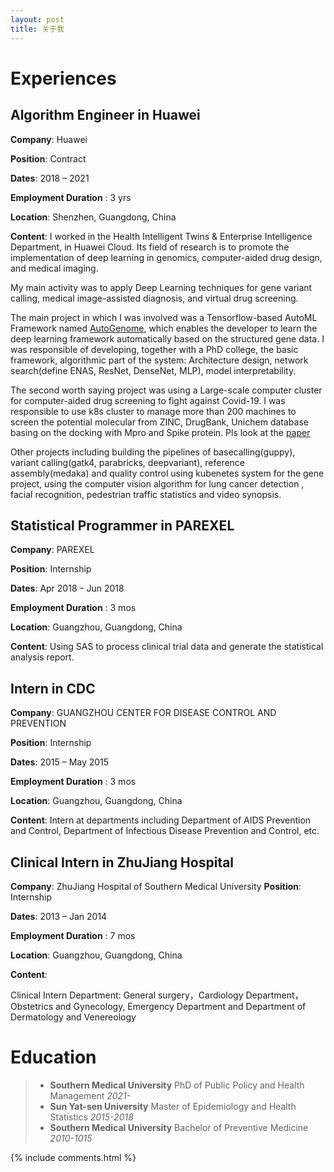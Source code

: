 ```yaml
---
layout: post
title: 关于我 
---
```


# Experiences 

## Algorithm Engineer in Huawei

**Company**: Huawei

**Position**: Contract

**Dates**: 2018 – 2021

**Employment Duration** : 3 yrs

**Location**: Shenzhen, Guangdong, China

**Content**:
I worked in the Health Intelligent Twins & Enterprise Intelligence Department, in Huawei Cloud. Its field of research is to promote the implementation of deep learning in genomics, computer-aided drug design, and medical imaging.

My main activity was to apply Deep Learning techniques for gene variant calling, medical image-assisted diagnosis, and virtual drug screening.

The main project in which I was involved was a Tensorflow-based AutoML Framework named [AutoGenome](https://doi.org/10.1101/842526), which enables the developer to learn the deep learning framework automatically based on the structured gene data. I was responsible of developing, together with a PhD college, the basic framework, algorithmic part of the system:
Architecture design, network search(define ENAS, ResNet, DenseNet, MLP), model interpretability.

The second worth saying project was using a Large-scale computer cluster for computer-aided drug screening to fight against Covid-19. I was responsible to use k8s cluster to manage more than 200 machines to screen the potential molecular from ZINC, DrugBank, Unichem database basing on the docking with Mpro and Spike protein. Pls look at the [paper](https://doi.org/10.1021/acs.jcim.0c00821)

Other projects including building the pipelines of basecalling(guppy), variant calling(gatk4, parabricks, deepvariant), reference assembly(medaka) and quality control using kubenetes system for the gene project, using the computer vision algorithm for lung cancer detection , facial recognition, pedestrian traffic statistics and video synopsis.



## Statistical Programmer in PAREXEL

**Company**: PAREXEL

**Position**: Internship

**Dates**: Apr 2018 – Jun 2018

**Employment Duration** : 3 mos

**Location**: Guangzhou, Guangdong, China

**Content**:
Using SAS to process clinical trial data and generate the statistical analysis report.

## Intern in CDC

**Company**: GUANGZHOU CENTER FOR DISEASE CONTROL AND PREVENTION 

**Position**: Internship

**Dates**: 2015 – May 2015

**Employment Duration** : 3 mos

**Location**: Guangzhou, Guangdong, China

**Content**:
Intern at departments including Department of AIDS Prevention and Control, Department of Infectious Disease Prevention and Control, etc.

## Clinical Intern in ZhuJiang Hospital 

**Company**: ZhuJiang Hospital of Southern Medical University 
**Position**: Internship

**Dates**: 2013 – Jan 2014

**Employment Duration** : 7 mos

**Location**: Guangzhou, Guangdong, China

**Content**:

Clinical Intern Department: General surgery，Cardiology Department， Obstetrics and Gynecology, Emergency Department and Department of Dermatology and Venereology

# Education  

>* **Southern Medical University**  PhD of Public Policy and Health Management   *2021-*
>* **Sun Yat-sen University**  Master of Epidemiology and Health Statistics *2015-2018*
>* **Southern Medical University**  Bachelor of Preventive Medicine *2010-1015*

{% include comments.html %}

